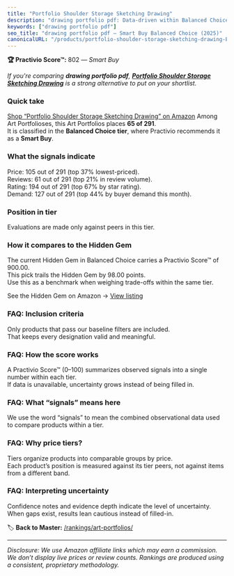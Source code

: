 ```yaml
---
title: "Portfolio Shoulder Storage Sketching Drawing"
description: "drawing portfolio pdf: Data-driven within Balanced Choice ranking using the Practivio Score™. Positioned by quality, value, demand, findability, momentum."
keywords: ["drawing portfolio pdf"]
seo_title: "drawing portfolio pdf — Smart Buy Balanced Choice (2025)"
canonicalURL: "/products/portfolio-shoulder-storage-sketching-drawing-B097BN95HV/"
---
```


**🏆 Practivio Score™:** 802 — _Smart Buy_


*If you're comparing **drawing portfolio pdf**, **[Portfolio Shoulder Storage Sketching Drawing](https://www.amazon.com/dp/B097BN95HV?tag=practivio-20)** is a strong alternative to put on your shortlist.*
### Quick take
[Shop “Portfolio Shoulder Storage Sketching Drawing” on Amazon](https://www.amazon.com/dp/B097BN95HV?tag=practivio-20)
Among Art Portfolioses, this Art Portfolios places **65 of 291**.  
It is classified in the **Balanced Choice tier**, where Practivio recommends it as a **Smart Buy**.

### What the signals indicate
Price: 105 out of 291 (top 37% lowest-priced).  
Reviews: 61 out of 291 (top 21% in review volume).  
Rating: 194 out of 291 (top 67% by star rating).  
Demand: 127 out of 291 (top 44% by buyer demand this month).

### Position in tier
Evaluations are made only against peers in this tier.

### How it compares to the Hidden Gem
The current Hidden Gem in Balanced Choice carries a Practivio Score™ of 900.00.  
This pick trails the Hidden Gem by 98.00 points.  
Use this as a benchmark when weighing trade-offs within the same tier.  

See the Hidden Gem on Amazon → [View listing](https://www.amazon.com/dp/B002CSRZKQ?tag=practivio-20)

### FAQ: Inclusion criteria
Only products that pass our baseline filters are included.  
That keeps every designation valid and meaningful.

### FAQ: How the score works
A Practivio Score™ (0–100) summarizes observed signals into a single number within each tier.  
If data is unavailable, uncertainty grows instead of being filled in.

### FAQ: What “signals” means here
We use the word “signals” to mean the combined observational data used to compare products within a tier.

### FAQ: Why price tiers?
Tiers organize products into comparable groups by price.  
Each product’s position is measured against its tier peers, not against items from a different band.

### FAQ: Interpreting uncertainty
Confidence notes and evidence depth indicate the level of uncertainty.  
When gaps exist, results lean cautious instead of filled-in.


🏷️ **Back to Master:** [/rankings/art-portfolios/](/rankings/art-portfolios/)

---
_Disclosure: We use Amazon affiliate links which may earn a commission. We don’t display live prices or review counts. Rankings are produced using a consistent, proprietary methodology._

